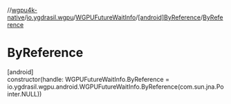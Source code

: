 //[wgpu4k-native](../../../../index.md)/[io.ygdrasil.wgpu](../../index.md)/[WGPUFutureWaitInfo](../index.md)/[[android]ByReference](index.md)/[ByReference](-by-reference.md)

# ByReference

[android]\
constructor(handle: WGPUFutureWaitInfo.ByReference = io.ygdrasil.wgpu.android.WGPUFutureWaitInfo.ByReference(com.sun.jna.Pointer.NULL))